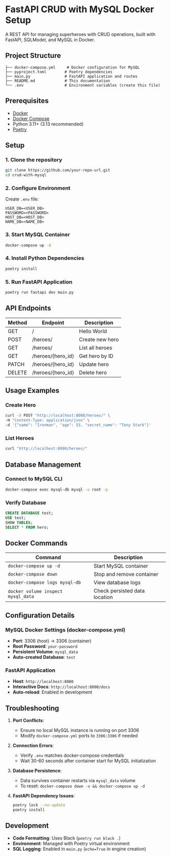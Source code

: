 # FastAPI CRUD with MySQL Docker Setup

A REST API for managing superheroes with CRUD operations, built with FastAPI, SQLModel, and MySQL in Docker.

## Project Structure
```
├── docker-compose.yml     # Docker configuration for MySQL
├── pyproject.toml        # Poetry dependencies
├── main.py               # FastAPI application and routes
├── README.md             # This documentation
└── .env                  # Environment variables (create this file)
```

## Prerequisites
- [Docker](https://docs.docker.com/engine/install/)
- [Docker Compose](https://docs.docker.com/compose/install/)
- Python 3.11+ (3.13 recommended)
- [Poetry](https://python-poetry.org/docs/#installation)

## Setup

### 1. Clone the repository
```bash
git clone https://github.com/your-repo-url.git
cd crud-with-mysql
```

### 2. Configure Environment
Create `.env` file:
```env
USER_DB=<USER_DB>
PASSWORD=<PASSWORD>
HOST_DB=<HOST_DB>
NAME_DB=<NAME_DB>
```

### 3. Start MySQL Container
```bash
docker-compose up -d
```

### 4. Install Python Dependencies
```bash
poetry install
```

### 5. Run FastAPI Application
```bash
poetry run fastapi dev main.py
```

## API Endpoints
| Method | Endpoint         | Description                |
|--------|------------------|----------------------------|
| GET    | /                | Hello World                |
| POST   | /heroes/         | Create new hero            |
| GET    | /heroes/         | List all heroes            |
| GET    | /heroes/{hero_id}| Get hero by ID             |
| PATCH  | /heroes/{hero_id}| Update hero                |
| DELETE | /heroes/{hero_id}| Delete hero                |

## Usage Examples

### Create Hero
```bash
curl -X POST "http://localhost:8000/heroes/" \
-H "Content-Type: application/json" \
-d '{"name": "Ironman", "age": 53, "secret_name": "Tony Stark"}'
```

### List Heroes
```bash
curl "http://localhost:8000/heroes/"
```

## Database Management

### Connect to MySQL CLI
```bash
docker-compose exec mysql-db mysql -u root -p
```

### Verify Database
```sql
CREATE DATABASE test;
USE test;
SHOW TABLES;
SELECT * FROM hero;
```

## Docker Commands

| Command                          | Description                          |
|----------------------------------|--------------------------------------|
| `docker-compose up -d`           | Start MySQL container                |
| `docker-compose down`            | Stop and remove container            |
| `docker-compose logs mysql-db`   | View database logs                   |
| `docker volume inspect mysql_data` | Check persisted data location      |

## Configuration Details

### MySQL Docker Settings (docker-compose.yml)
- **Port**: 3306 (host) → 3306 (container)
- **Root Password**: `your-password`
- **Persistent Volume**: `mysql_data`
- **Auto-created Database**: `test`

### FastAPI Application
- **Host**: `http://localhost:8000`
- **Interactive Docs**: `http://localhost:8000/docs`
- **Auto-reload**: Enabled in development

## Troubleshooting

1. **Port Conflicts**:
   - Ensure no local MySQL instance is running on port 3306
   - Modify `docker-compose.yml` ports to `3306:3306` if needed

2. **Connection Errors**:
   - Verify `.env` matches docker-compose credentials
   - Wait 30-60 seconds after container start for MySQL initialization

3. **Database Persistence**:
   - Data survives container restarts via `mysql_data` volume
   - To reset: `docker-compose down -v && docker-compose up -d`

4. **FastAPI Dependency Issues**:
   ```bash
   poetry lock --no-update
   poetry install
   ```

## Development
- **Code Formatting**: Uses Black (`poetry run black .`)
- **Environment**: Managed with Poetry virtual environment
- **SQL Logging**: Enabled in `main.py` (`echo=True` in engine creation)
